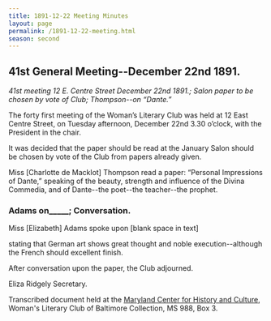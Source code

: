 ```yaml
---
title: 1891-12-22 Meeting Minutes
layout: page
permalink: /1891-12-22-meeting.html
season: second
---
```


<style>
    #maincontent{
        font-size:1.4em;
    }
</style>
## 41st General Meeting--December 22nd 1891.

_41st meeting 12 E. Centre Street December 22nd 1891.; Salon paper to be chosen by vote of Club; Thompson--on “Dante.”_

The forty first meeting of the Woman’s Literary Club was held at 12 East Centre Street, on Tuesday afternoon, December 22nd 3.30 o’clock, with the President in the chair.

It was decided that the paper should be read at the January Salon should be chosen by vote of the Club from papers already given.

Miss [Charlotte de Macklot] Thompson read a paper: “Personal Impressions of Dante,” speaking of the beauty, strength and influence of the Divina Commedia, and of Dante--the poet--the teacher--the prophet.

### Adams on_____; Conversation.

Miss [Elizabeth] Adams spoke upon [blank space in text]

stating that German art shows great thought and noble execution--although the French should excellent finish.

After conversation upon the paper, the Club adjourned.

Eliza Ridgely
Secretary.

Transcribed document held at the [Maryland Center for History and Culture](http://mdhs.org/), Woman's Literary Club of Baltimore Collection, MS 988, Box 3. 